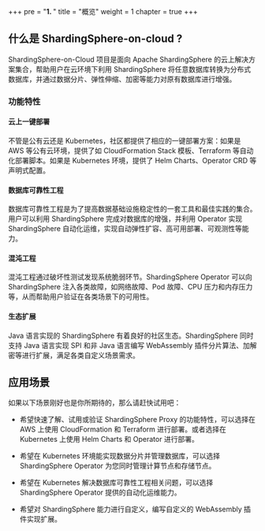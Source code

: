 +++
pre = "<b>1. </b>"
title = "概览"
weight = 1
chapter = true
+++

## 什么是 ShardingSphere-on-cloud ?

ShardingSphere-on-Cloud 项目是面向 Apache ShardingSphere 的云上解决方案集合，帮助用户在云环境下利用 ShardingSphere 将任意数据库转换为分布式数据库，并通过数据分片、弹性伸缩、加密等能力对原有数据库进行增强。

### 功能特性

#### 云上一键部署

不管是公有云还是 Kubernetes，社区都提供了相应的一键部署方案：如果是 AWS 等公有云环境，提供了如 CloudFormation Stack 模板、Terraform 等自动化部署脚本。如果是 Kubernetes 环境，提供了 Helm Charts、Operator CRD 等声明式配置。

#### 数据库可靠性工程 

数据库可靠性工程是为了提高数据基础设施稳定性的一套工具和最佳实践的集合。用户可以利用 ShardingSphere 完成对数据库的增强，并利用 Operator 实现 ShardingSphere 自动化运维，实现自动弹性扩容、高可用部署、可观测性等能力。

#### 混沌工程

混沌工程通过破坏性测试发现系统脆弱环节。ShardingSphere Operator 可以向 ShardingSphere 注入各类故障，如网络故障、Pod 故障、CPU 压力和内存压力等，从而帮助用户验证在各类场景下的可用性。

#### 生态扩展

Java 语言实现的 ShardingSphere 有着良好的社区生态。ShardingSphere 同时支持 Java 语言实现 SPI 和非 Java 语言编写 WebAssembly 插件分片算法、加解密等进行扩展，满足各类自定义场景需求。

## 应用场景

如果以下场景刚好也是你所期待的，那么请赶快试用吧：

* 希望快速了解、试用或验证 ShardingSphere Proxy 的功能特性，可以选择在 AWS 上使用 CloudFormation 和 Terraform 进行部署。或者选择在 Kubernetes 上使用 Helm Charts 和 Operator 进行部署。

* 希望在 Kubernetes 环境能实现数据分片并管理数据库，可以选择 ShardingSphere Operator 为您同时管理计算节点和存储节点。

* 希望在 Kubernetes 解决数据库可靠性工程相关问题，可以选择 ShardingSphere Operator 提供的自动化运维能力。

* 希望对 ShardingSphere 能力进行自定义，编写自定义的 WebAssembly 插件实现扩展。
